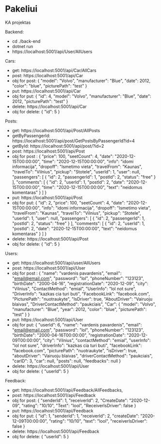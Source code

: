 # Pakeliui

KA projektas

Backend:

- cd ./back-end
- dotnet run
- https://localhost:5001/api/User/AllUsers

Cars:

- get: https://localhost:5001/api/Car/AllCars
- post: https://localhost:5001/api/Car
- obj for post: {
  "model": "Volvo",
  "manufacturer": "Blue",
  "date": 2012,
  "color": "blue",
  "picturePath": "test"
  }
- put: https://localhost:5001/api/Car
- obj for put: {
  "id": 4,
  "model": "Volvo",
  "manufacturer": "Blue",
  "date": 2012,
  "picturePath": "test"
  }
- delete: https://localhost:5001/api/Car
- obj for delete: { "id": 5 }

Posts:

- get: https://localhost:5001/api/Post/AllPosts
- getByPassengerId: https://localhost:5001/api/post/GetPostsByPassengerId?id=4
- getById: https://localhost:5001/api/post/?id=2
- post: https://localhost:5001/api/Post
- obj for post : {
  "price": 100,
  "seetCount": 4,
  "date": "2020-12-15T00:00:00",
  "time": "2020-12-15T00:00:00",
  "info": "idomi informacija",
  "dropoff": "Ismetimo vieta",
  "travelFrom": "Kaunas",
  "travelTo": "Vilnius",
  "pickup": "Stotele",
  "userId": 1,
  "user": null,
  "passengers": [
  {
  "id": 2,
  "passengerId": 1,
  "postId": 2,
  "status": "free"
  }
  ],
  "comments": [
  {
  "id": 2,
  "userId": 1,
  "postId": 2,
  "date": "2020-12-15T00:00:00",
  "time": "2020-12-15T00:00:00",
  "text": "neidomus komentaras"
  }
  ]
  }
- put: https://localhost:5001/api/Post
- obj for put: {
  "id": 2,
  "price": 100,
  "seetCount": 4,
  "date": "2020-12-15T00:00:00",
  "info": "idomi informacija",
  "dropoff": "Ismetimo vieta",
  "travelFrom": "Kaunas",
  "travelTo": "Vilnius",
  "pickup": "Stotele",
  "userId": 1,
  "user": null,
  "passengers": [
  {
  "id": 2,
  "passengerId": 1,
  "postId": 2,
  "status": "free"
  }
  ],
  "comments": [
  {
  "id": 2,
  "userId": 1,
  "postId": 2,
  "date": "2020-12-15T00:00:00",
  "text": "neidomus komentaras"
  }
  ]
  }
- delete: https://localhost:5001/api/Post
- obj for delete: { "id": 5 }

Users:

- get: https://localhost:5001/api/user/AllUsers
- post: https://localhost:5001/api/User
- obj for post : {
  "name": "vardenis pavardenis",
  "email": "email@email.com",
  "password": "lol",
  "phoneNumber": "123123",
  "birthDate": "2000-04-16",
  "registrationDate": "2020-12-09",
  "city": "Vilnius",
  "ContactMethod": "emial",
  "UserInfo": "lol not sure",
  "DriverInfo": "kazkas cia turi buti",
  "FacebookLink": "facebook.com",
  "PicturePath": "nuotraukyte",
  "IsDriver": true,
  "AboutDriver": "Vairuoju blaivas",
  "DriverContactMethod": "paukciais",
  "Car": {
  "model": "Volvo",
  "manufacturer": "Blue",
  "year": 2012,
  "color": "blue",
  "picturePath": "test"
  }
  }
- put: https://localhost:5001/api/User
- obj for put: {
  "userId": 6,
  "name": "vardenis pavardenis",
  "email": "email@email.com",
  "password": "lol",
  "phoneNumber": "123123",
  "birthDate": "2000-04-16T00:00:00",
  "registrationDate": "2020-12-09T00:00:00",
  "city": "Vilnius",
  "contactMethod": "emial",
  "userInfo": "lol not sure",
  "driverInfo": "kazkas cia turi buti",
  "facebookLink": "facebook.com",
  "picturePath": "nuotraukyte",
  "isDriver": true,
  "aboutDriver": "Vairuoju blaivas",
  "driverContactMethod": "paukciais",
  "carID": 3,
  "car": null,
  "posts": null,
  "feedbacks": null
  }
- delete: https://localhost:5001/api/User
- obj for delete: { "userId": 5 }

Feedback:

- get: https://localhost:5001/api/Feedback/AllFeedbacks,
- post: https://localhost:5001/api/Feedback
- obj for post: {
  "senderId": 1,
  "receiverId": 2,
  "CreateDate": "2020-12-09",
  "rating": "10/10",
  "Text": "lool",
  "ReceiverIsDriver": false
  }
- put: https://localhost:5001/api/Feedback
- obj for put: {
  "id": 1,
  "senderId": 1,
  "receiverId": 2,
  "createDate": "2020-12-09T00:00:00",
  "rating": "10/10",
  "text": "lool",
  "receiverIsDriver": false
  }
- delete: https://localhost:5001/api/Feedback
- obj for delete: { "userId": 5 }
